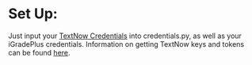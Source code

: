 # Set Up:
Just input your [TextNow Credentials](https://textnow.com) into credentials.py, as well as your iGradePlus credentials.
Information on getting TextNow keys and tokens can be found [here](https://github.com/leogomezz4t/PyTextNow_API).